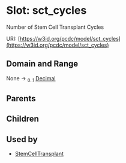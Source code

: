 
# Slot: sct_cycles


Number of Stem Cell Transplant Cycles

URI: [https://w3id.org/pcdc/model/sct_cycles](https://w3id.org/pcdc/model/sct_cycles)


## Domain and Range

None &#8594;  <sub>0..1</sub> [Decimal](types/Decimal.md)

## Parents


## Children


## Used by

 * [StemCellTransplant](StemCellTransplant.md)

